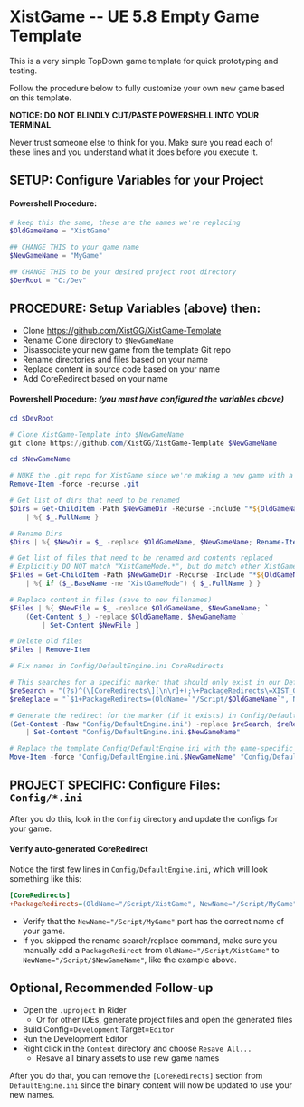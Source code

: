 # XistGame -- UE 5.8 Empty Game Template

This is a very simple TopDown game template for quick prototyping and testing.

Follow the procedure below to fully customize your own new game based on this template.

**NOTICE: DO NOT BLINDLY CUT/PASTE POWERSHELL INTO YOUR TERMINAL**

Never trust someone else to think for you. Make sure you read each of these lines
and you understand what it does before you execute it.

## SETUP: Configure Variables for your Project

#### Powershell Procedure:

```powershell
# keep this the same, these are the names we're replacing
$OldGameName = "XistGame"
```

```powershell
## CHANGE THIS to your game name
$NewGameName = "MyGame"
```

```powershell
## CHANGE THIS to be your desired project root directory
$DevRoot = "C:/Dev"
```

## PROCEDURE: Setup Variables (above) then:

- Clone https://github.com/XistGG/XistGame-Template
- Rename Clone directory to `$NewGameName`
- Disassociate your new game from the template Git repo
- Rename directories and files based on your name
- Replace content in source code based on your name
- Add CoreRedirect based on your name

#### Powershell Procedure:  *(you **must** have configured the variables above)*

```powershell
cd $DevRoot
```

```powershell
# Clone XistGame-Template into $NewGameName
git clone https://github.com/XistGG/XistGame-Template $NewGameName
```

```powershell
cd $NewGameName
```

```powershell
# NUKE the .git repo for XistGame since we're making a new game with a new repo
Remove-Item -force -recurse .git
```

```powershell
# Get list of dirs that need to be renamed
$Dirs = Get-ChildItem -Path $NewGameDir -Recurse -Include "*${OldGameName}*" -Dir `
	| %{ $_.FullName }
```

```powershell
# Rename Dirs
$Dirs | %{ $NewDir = $_ -replace $OldGameName, $NewGameName; Rename-Item $_ $NewDir }
```

```powershell
# Get list of files that need to be renamed and contents replaced
# Explicitly DO NOT match "XistGameMode.*", but do match other XistGame files
$Files = Get-ChildItem -Path $NewGameDir -Recurse -Include "*${OldGameName}*" -File `
	| %{ if ($_.BaseName -ne "XistGameMode") { $_.FullName } }
```

```powershell
# Replace content in files (save to new filenames)
$Files | %{ $NewFile = $_ -replace $OldGameName, $NewGameName; `
	(Get-Content $_) -replace $OldGameName, $NewGameName `
		| Set-Content $NewFile }
```

```powershell
# Delete old files
$Files | Remove-Item
```

```powershell
# Fix names in Config/DefaultEngine.ini CoreRedirects

# This searches for a specific marker that should only exist in our DefaultEngine.ini template
$reSearch = "(?s)^(\[CoreRedirects\][\n\r]+);\+PackageRedirects\=XIST_GAME_PACKAGE_REDIRECT[^\n\r]*"
$reReplace = "`$1+PackageRedirects=(OldName=`"/Script/$OldGameName`", NewName=`"/Script/$NewGameName`", MatchSubstring=true)"

# Generate the redirect for the marker (if it exists) in Config/DefaultEngine.ini
(Get-Content -Raw "Config/DefaultEngine.ini") -replace $reSearch, $reReplace `
	| Set-Content "Config/DefaultEngine.ini.$NewGameName"
```

```powershell
# Replace the template Config/DefaultEngine.ini with the game-specific Config/DefaultEngine.ini.$NewGameName
Move-Item -force "Config/DefaultEngine.ini.$NewGameName" "Config/DefaultEngine.ini"
```

## PROJECT SPECIFIC: Configure Files: `Config/*.ini`

After you do this, look in the `Config` directory and update the configs for your game.

#### Verify auto-generated CoreRedirect

Notice the first few lines in `Config/DefaultEngine.ini`, which will look something like this:

```ini
[CoreRedirects]
+PackageRedirects=(OldName="/Script/XistGame", NewName="/Script/MyGame", MatchSubstring=true)
```

- Verify that the `NewName="/Script/MyGame"` part has the correct name of your game.
- If you skipped the rename search/replace command, make sure you manually add a `PackageRedirect`
  from `OldName="/Script/XistGame"` to `NewName="/Script/$NewGameName"`, like the example above.

## Optional, Recommended Follow-up

- Open the `.uproject` in Rider
  - Or for other IDEs, generate project files and open the generated files
- Build Config=`Development` Target=`Editor`
- Run the Development Editor
- Right click in the `Content` directory and choose `Resave All...`
  - Resave all binary assets to use new game names

After you do that, you can remove the `[CoreRedirects]` section from `DefaultEngine.ini`
since the binary content will now be updated to use your new names.

